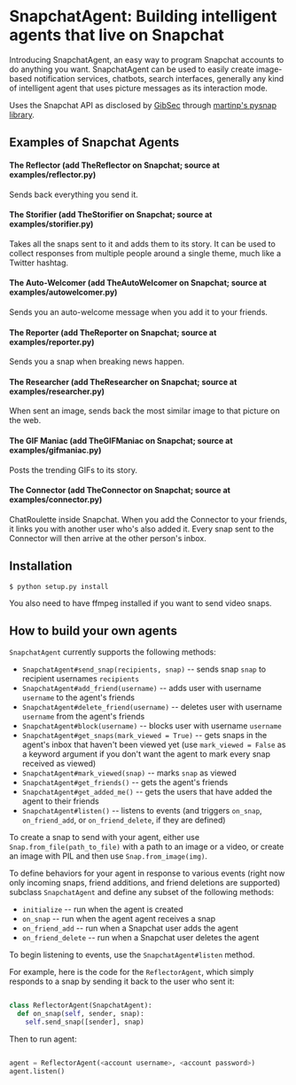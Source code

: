 # SnapchatAgent: Building intelligent agents that live on Snapchat

Introducing SnapchatAgent, an easy way to program Snapchat accounts to do anything you want.
SnapchatAgent can be used to easily create image-based notification services, chatbots, search interfaces,
generally any kind of intelligent agent that uses picture messages as its interaction mode.

Uses the Snapchat API as disclosed by [GibSec](http://gibsonsec.org/snapchat/fulldisclosure/) through [martinp's  pysnap library](https://github.com/martinp/pysnap).

## Examples of Snapchat Agents

#### The Reflector (add TheReflector on Snapchat; source at examples/reflector.py)

Sends back everything you send it.

#### The Storifier (add TheStorifier on Snapchat; source at examples/storifier.py)

Takes all the snaps sent to it and adds them to its story. It can be used to collect responses
from multiple people around a single theme, much like a Twitter hashtag.

#### The Auto-Welcomer (add TheAutoWelcomer on Snapchat; source at examples/autowelcomer.py)

Sends you an auto-welcome message when you add it to your friends.

#### The Reporter (add TheReporter on Snapchat; source at examples/reporter.py)

Sends you a snap when breaking news happen.

#### The Researcher (add TheResearcher on Snapchat; source at examples/researcher.py)

When sent an image, sends back the most similar image to that picture on the web.

#### The GIF Maniac (add TheGIFManiac on Snapchat; source at examples/gifmaniac.py)

Posts the trending GIFs to its story.

#### The Connector (add TheConnector on Snapchat; source at examples/connector.py)

ChatRoulette inside Snapchat. When you add the Connector to your friends,
it links you with another user who's also added it. Every snap
sent to the Connector will then arrive at the other person's inbox.

## Installation

    $ python setup.py install

You also need to have ffmpeg installed if you want to send video snaps.

## How to build your own agents

`SnapchatAgent` currently supports the following methods:

* `SnapchatAgent#send_snap(recipients, snap)` -- sends snap `snap` to recipient usernames `recipients`
* `SnapchatAgent#add_friend(username)` -- adds user with username `username` to the agent's friends
* `SnapchatAgent#delete_friend(username)` -- deletes user with username `username` from the agent's friends
* `SnapchatAgent#block(username)` -- blocks user with username `username`
* `SnapchatAgent#get_snaps(mark_viewed = True)` -- gets snaps in the agent's inbox that haven't been viewed yet (use `mark_viewed = False` as a keyword argument if you don't want the agent to mark every snap received as viewed)
* `SnapchatAgent#mark_viewed(snap)` -- marks `snap` as viewed
* `SnapchatAgent#get_friends()` -- gets the agent's friends
* `SnapchatAgent#get_added_me()` -- gets the users that have added the agent to their friends
* `SnapchatAgent#listen()` -- listens to events (and triggers `on_snap`, `on_friend_add`, or `on_friend_delete`, if they are defined)

To create a snap to send with your agent, either use `Snap.from_file(path_to_file)` with a path
to an image or a video, or create an image with PIL and then use `Snap.from_image(img)`.

To define behaviors for your agent in response to various events (right now only
incoming snaps, friend additions, and friend deletions are supported) subclass `SnapchatAgent`
and define any subset of the following methods:

* `initialize` -- run when the agent is created
* `on_snap` -- run when the agent agent receives a snap
* `on_friend_add` -- run when a Snapchat user adds the agent
* `on_friend_delete` -- run when a Snapchat user deletes the agent

To begin listening to events, use the `SnapchatAgent#listen` method.

For example, here is the code for the `ReflectorAgent`, which simply responds to a snap by sending it
back to the user who sent it:

```python

class ReflectorAgent(SnapchatAgent):
  def on_snap(self, sender, snap):
    self.send_snap([sender], snap)

```

Then to run agent:

```python

agent = ReflectorAgent(<account username>, <account password>)
agent.listen()

```
